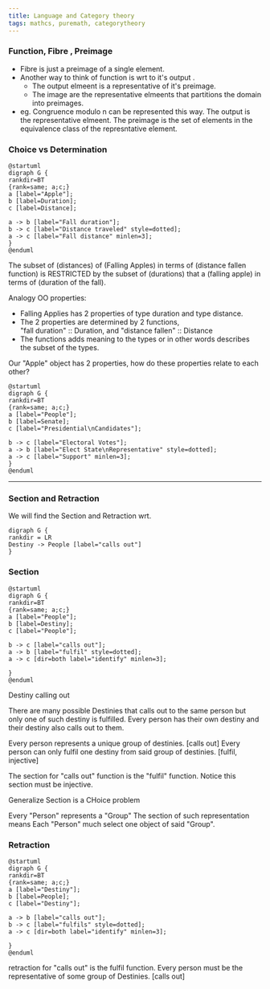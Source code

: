 ```yaml
---
title: Language and Category theory
tags: mathcs, puremath, categorytheory
---
```



### Function, Fibre , Preimage

* Fibre is just a preimage of a single element.
* Another way to think of function is wrt to it's output .
  * The output elmeent is a representative of it's preimage.
   * The image are the representative elmeents that partitions the domain into preimages.
* eg. Congruence modulo n can be represented this way.
The output is the representative elmeent. The preimage is the set of elements in the equivalence class  of the represntative element. 

### Choice vs Determination

```plantuml
@startuml
digraph G {
rankdir=BT
{rank=same; a;c;}
a [label="Apple"];
b [label=Duration];
c [label=Distance];

a -> b [label="Fall duration"];
b -> c [label="Distance traveled" style=dotted];
a -> c [label="Fall distance" minlen=3];
}
@enduml
```
The subset of (distances) of (Falling Apples) in terms of (distance fallen function)
is RESTRICTED by
the subset of (durations) that a (falling apple) in terms of (duration of the fall).

Analogy OO properties:

* Falling Applies has 2 properties of type duration and type distance.
 * The 2 properties are determined by 2 functions,  
 "fall duration" :: Duration, and "distance fallen" :: Distance
 * The functions adds meaning to the types or in other words describes the subset of the types.

Our "Apple" object has 2 properties, how do these properties relate to each other?



```plantuml
@startuml
digraph G {
rankdir=BT
{rank=same; a;c;}
a [label="People"];
b [label=Senate];
c [label="Presidential\nCandidates"];

b -> c [label="Electoral Votes"];
a -> b [label="Elect State\nRepresentative" style=dotted];
a -> c [label="Support" minlen=3];
}
@enduml
```


--- 
### Section and Retraction

We will find the Section and Retraction wrt.

```plantuml
digraph G {
rankdir = LR
Destiny -> People [label="calls out"]
}
```

### Section
```plantuml
@startuml
digraph G {
rankdir=BT
{rank=same; a;c;}
a [label="People"];
b [label=Destiny];
c [label="People"];

b -> c [label="calls out"];
a -> b [label="fulfil" style=dotted];
a -> c [dir=both label="identify" minlen=3];

}
@enduml
```

Destiny calling out

There are many possible Destinies that calls out to the same person but only one of such destiny is fulfilled.
Every person has their own destiny and their destiny also calls out to them. 

Every person represents a unique group of destinies. [calls out]
Every person can only fulfil one destiny from said group of destinies. [fulfil, injective]

The section for "calls out" function is the "fulfil" function.
Notice this section must be injective.

Generalize Section is a CHoice problem   
 
Every "Person" represents a "Group"
The section of such representation means Each "Person" much select one object of said "Group". 



### Retraction

```plantuml
@startuml
digraph G {
rankdir=BT
{rank=same; a;c;}
a [label="Destiny"];
b [label=People];
c [label="Destiny"];

a -> b [label="calls out"];
b -> c [label="fulfils" style=dotted];
a -> c [dir=both label="identify" minlen=3];

}
@enduml
```

retraction for "calls out" is the fulfil function.
Every person must be the representative of some group of Destinies. [calls out]



